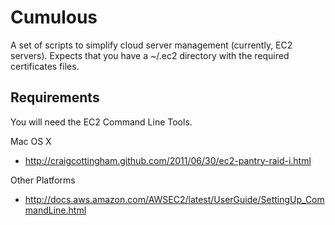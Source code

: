 Cumulous
========

A set of scripts to simplify cloud server management (currently, EC2 servers). Expects that you have a ~/.ec2 directory with the required certificates files.

Requirements
------------

You will need the EC2 Command Line Tools.

Mac OS X
- http://craigcottingham.github.com/2011/06/30/ec2-pantry-raid-i.html

Other Platforms
- http://docs.aws.amazon.com/AWSEC2/latest/UserGuide/SettingUp_CommandLine.html


